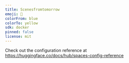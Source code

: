 ```yaml
---
title: Scenesfromtomorrow
emoji: 🐢
colorFrom: blue
colorTo: yellow
sdk: docker
pinned: false
license: mit
---
```


Check out the configuration reference at https://huggingface.co/docs/hub/spaces-config-reference
